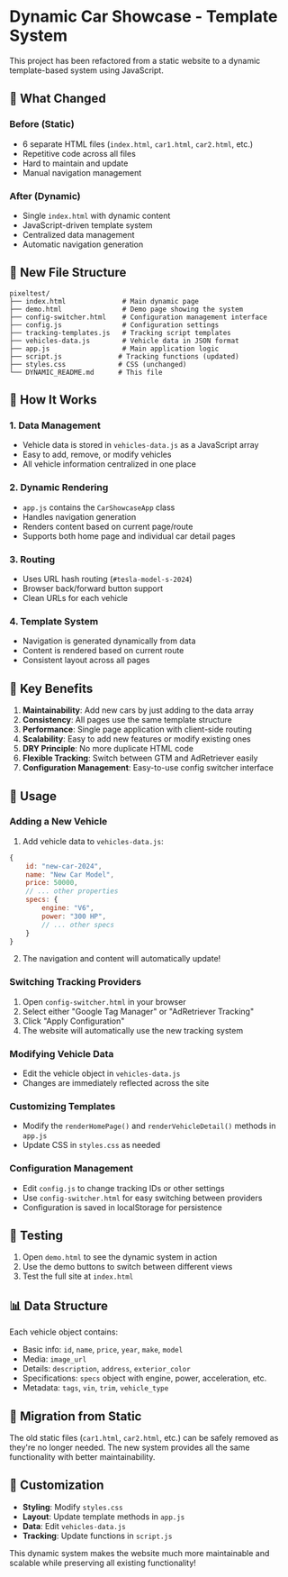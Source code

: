 # Dynamic Car Showcase - Template System

This project has been refactored from a static website to a dynamic template-based system using JavaScript.

## 🚀 What Changed

### Before (Static)
- 6 separate HTML files (`index.html`, `car1.html`, `car2.html`, etc.)
- Repetitive code across all files
- Hard to maintain and update
- Manual navigation management

### After (Dynamic)
- Single `index.html` with dynamic content
- JavaScript-driven template system
- Centralized data management
- Automatic navigation generation

## 📁 New File Structure

```
pixeltest/
├── index.html              # Main dynamic page
├── demo.html               # Demo page showing the system
├── config-switcher.html    # Configuration management interface
├── config.js               # Configuration settings
├── tracking-templates.js   # Tracking script templates
├── vehicles-data.js        # Vehicle data in JSON format
├── app.js                  # Main application logic
├── script.js              # Tracking functions (updated)
├── styles.css             # CSS (unchanged)
└── DYNAMIC_README.md      # This file
```

## 🔧 How It Works

### 1. Data Management
- Vehicle data is stored in `vehicles-data.js` as a JavaScript array
- Easy to add, remove, or modify vehicles
- All vehicle information centralized in one place

### 2. Dynamic Rendering
- `app.js` contains the `CarShowcaseApp` class
- Handles navigation generation
- Renders content based on current page/route
- Supports both home page and individual car detail pages

### 3. Routing
- Uses URL hash routing (`#tesla-model-s-2024`)
- Browser back/forward button support
- Clean URLs for each vehicle

### 4. Template System
- Navigation is generated dynamically from data
- Content is rendered based on current route
- Consistent layout across all pages

## 🎯 Key Benefits

1. **Maintainability**: Add new cars by just adding to the data array
2. **Consistency**: All pages use the same template structure
3. **Performance**: Single page application with client-side routing
4. **Scalability**: Easy to add new features or modify existing ones
5. **DRY Principle**: No more duplicate HTML code
6. **Flexible Tracking**: Switch between GTM and AdRetriever easily
7. **Configuration Management**: Easy-to-use config switcher interface

## 🚀 Usage

### Adding a New Vehicle
1. Add vehicle data to `vehicles-data.js`:
```javascript
{
    id: "new-car-2024",
    name: "New Car Model",
    price: 50000,
    // ... other properties
    specs: {
        engine: "V6",
        power: "300 HP",
        // ... other specs
    }
}
```

2. The navigation and content will automatically update!

### Switching Tracking Providers
1. Open `config-switcher.html` in your browser
2. Select either "Google Tag Manager" or "AdRetriever Tracking"
3. Click "Apply Configuration"
4. The website will automatically use the new tracking system

### Modifying Vehicle Data
- Edit the vehicle object in `vehicles-data.js`
- Changes are immediately reflected across the site

### Customizing Templates
- Modify the `renderHomePage()` and `renderVehicleDetail()` methods in `app.js`
- Update CSS in `styles.css` as needed

### Configuration Management
- Edit `config.js` to change tracking IDs or other settings
- Use `config-switcher.html` for easy switching between providers
- Configuration is saved in localStorage for persistence

## 🧪 Testing

1. Open `demo.html` to see the dynamic system in action
2. Use the demo buttons to switch between different views
3. Test the full site at `index.html`

## 📊 Data Structure

Each vehicle object contains:
- Basic info: `id`, `name`, `price`, `year`, `make`, `model`
- Media: `image_url`
- Details: `description`, `address`, `exterior_color`
- Specifications: `specs` object with engine, power, acceleration, etc.
- Metadata: `tags`, `vin`, `trim`, `vehicle_type`

## 🔄 Migration from Static

The old static files (`car1.html`, `car2.html`, etc.) can be safely removed as they're no longer needed. The new system provides all the same functionality with better maintainability.

## 🎨 Customization

- **Styling**: Modify `styles.css`
- **Layout**: Update template methods in `app.js`
- **Data**: Edit `vehicles-data.js`
- **Tracking**: Update functions in `script.js`

This dynamic system makes the website much more maintainable and scalable while preserving all existing functionality!

